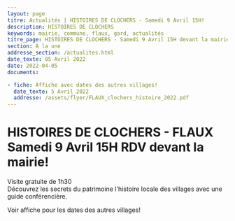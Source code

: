 ```yaml
---
layout: page
titre: Actualités | HISTOIRES DE CLOCHERS - Samedi 9 Avril 15H!
description: HISTOIRES DE CLOCHERS 
keywords: mairie, commune, flaux, gard, actualités
titre_page: HISTOIRES DE CLOCHERS - Samedi 9 Avril 15H devant la mairie
section: À la une
addresse_section: /actualites.html
date_texte: 05 Avril 2022
date: 2022-04-05
documents:

- fiche: Affiche avec dates des autres villages!
  date_texte: 5 Avril 2022
  addresse: /assets/flyer/FLAUX_clochers_histoire_2022.pdf
---
```


# HISTOIRES DE CLOCHERS - FLAUX Samedi 9 Avril 15H RDV devant la mairie! <br>
Visite gratuite de 1h30 <br>
Découvrez les secrets du patrimoine l'histoire locale des villages avec une guide conférencière. <br>

Voir affiche pour les dates des autres villages!


